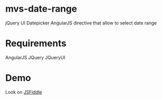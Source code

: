 mvs-date-range
==============

jQuery UI Datepicker AngularJS directive that allow to select date range

Requirements
============

AngularJS
JQuery
JQueryUI

Demo
====

Look on [JSFiddle](http://jsfiddle.net/reLBD/)
